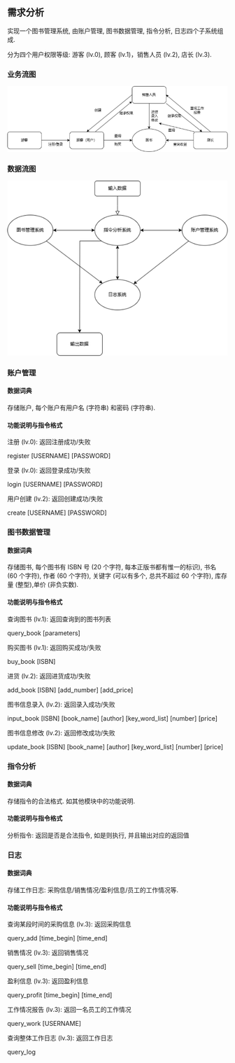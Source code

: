 ## 需求分析

实现一个图书管理系统, 由账户管理, 图书数据管理, 指令分析, 日志四个子系统组成.

分为四个用户权限等级: 游客 (lv.0), 顾客 (lv.1)，销售人员 (lv.2), 店长 (lv.3).

### 业务流图

![](业务流图.png)

### 数据流图

![](数据流图.png)

### 账户管理

#### 数据词典

存储账户, 每个账户有用户名 (字符串) 和密码 (字符串).

#### 功能说明与指令格式

注册 (lv.0): 返回注册成功/失败

register [USERNAME] [PASSWORD]

登录 (lv.0): 返回登录成功/失败

login [USERNAME] [PASSWORD]

用户创建 (lv.2): 返回创建成功/失败

create [USERNAME] [PASSWORD]

### 图书数据管理

#### 数据词典

存储图书, 每个图书有 ISBN 号 (20 个字符, 每本正版书都有惟一的标识), 书名 (60 个字符), 作者 (60 个字符), 关键字 (可以有多个, 总共不超过 60 个字符), 库存量 (整型),单价 (非负实数).

#### 功能说明与指令格式

查询图书 (lv.1): 返回查询到的图书列表

query_book [parameters]

购买图书 (lv.1): 返回购买成功/失败

buy_book [ISBN]

进货 (lv.2): 返回进货成功/失败

add_book [ISBN] [add_number] [add_price]

图书信息录入 (lv.2): 返回录入成功/失败

input_book [ISBN] [book_name] [author] [key_word_list] [number] [price]

图书信息修改 (lv.2): 返回修改成功/失败

update_book [ISBN] [book_name] [author] [key_word_list] [number] [price]

### 指令分析

#### 数据词典

存储指令的合法格式. 如其他模块中的功能说明.

#### 功能说明与指令格式

分析指令: 返回是否是合法指令, 如是则执行, 并且输出对应的返回值

### 日志

#### 数据词典

存储工作日志: 采购信息/销售情况/盈利信息/员工的工作情况等.

#### 功能说明与指令格式

查询某段时间的采购信息 (lv.3): 返回采购信息

query_add [time_begin] [time_end]

销售情况 (lv.3): 返回销售情况

query_sell [time_begin] [time_end]

盈利信息 (lv.3): 返回盈利信息

query_profit [time_begin] [time_end]

工作情况报告 (lv.3): 返回一名员工的工作情况

query_work [USERNAME]

查询整体工作日志 (lv.3): 返回工作日志

query_log